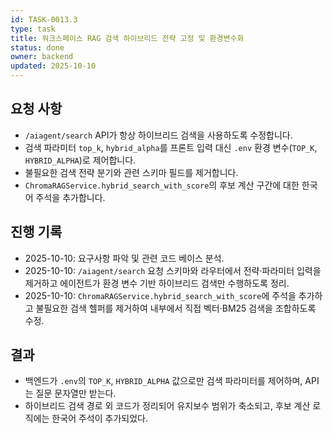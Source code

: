 ```yaml
---
id: TASK-0013.3
type: task
title: 워크스페이스 RAG 검색 하이브리드 전략 고정 및 환경변수화
status: done
owner: backend
updated: 2025-10-10
---
```


## 요청 사항
- `/aiagent/search` API가 항상 하이브리드 검색을 사용하도록 수정합니다.
- 검색 파라미터 `top_k`, `hybrid_alpha`를 프론트 입력 대신 `.env` 환경 변수(`TOP_K`, `HYBRID_ALPHA`)로 제어합니다.
- 불필요한 검색 전략 분기와 관련 스키마 필드를 제거합니다.
- `ChromaRAGService.hybrid_search_with_score`의 후보 계산 구간에 대한 한국어 주석을 추가합니다.

## 진행 기록
- 2025-10-10: 요구사항 파악 및 관련 코드 베이스 분석.
- 2025-10-10: `/aiagent/search` 요청 스키마와 라우터에서 전략·파라미터 입력을 제거하고 에이전트가 환경 변수 기반 하이브리드 검색만 수행하도록 정리.
- 2025-10-10: `ChromaRAGService.hybrid_search_with_score`에 주석을 추가하고 불필요한 검색 헬퍼를 제거하여 내부에서 직접 벡터·BM25 검색을 조합하도록 수정.

## 결과
- 백엔드가 `.env`의 `TOP_K`, `HYBRID_ALPHA` 값으로만 검색 파라미터를 제어하며, API는 질문 문자열만 받는다.
- 하이브리드 검색 경로 외 코드가 정리되어 유지보수 범위가 축소되고, 후보 계산 로직에는 한국어 주석이 추가되었다.

